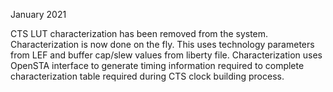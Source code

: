 January 2021

CTS LUT characterization has been removed from the system. Characterization is now done on the fly.
This uses technology parameters from LEF and buffer cap/slew values from liberty file. Characterization
uses OpenSTA interface to generate timing information required to complete characterization table
required during CTS clock building process.